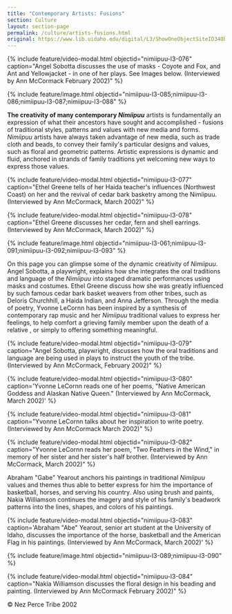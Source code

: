 ```yaml
---
title: "Contemporary Artists: Fusions"
section: Culture
layout: section-page
permalink: /culture/artists-fusions.html
original: https://www.lib.uidaho.edu/digital/L3/ShowOneObjectSiteID34ObjectID347.html
---
```


{% include feature/video-modal.html objectid="nimiipuu-l3-076" caption="Angel Sobotta discusses the use of masks - Coyote and Fox, and Ant and Yellowjacket - in one of her plays. See Images below. (Interviewed by Ann McCormack February 2002)" %}

{% include feature/image.html objectid="nimiipuu-l3-085;nimiipuu-l3-086;nimiipuu-l3-087;nimiipuu-l3-088" %}

**The creativity of many contemporary _Nimíipuu_** artists is fundamentally an expression of what their ancestors have sought and accomplished - fusions of traditional styles, patterns and values with new media and forms. _Nimíipuu_ artists have always taken advantage of new media, such as trade cloth and beads, to convey their family's particular designs and values, such as floral and geometric patterns. Artistic expressions is dynamic and fluid, anchored in strands of family traditions yet welcoming new ways to express those values.

{% include feature/video-modal.html objectid="nimiipuu-l3-077" caption="Ethel Greene tells of her Haida teacher's influences (Northwest Coast) on her and the revival of cedar bark basketry among the Nimíipuu. (Interviewed by Ann McCormack, March 2002)" %}

{% include feature/video-modal.html objectid="nimiipuu-l3-078" caption="Ethel Greene discusses her cedar, fern and shell earrings. (Interviewed by Ann McCormack, March 2002)" %}

{% include feature/image.html objectid="nimiipuu-l3-061;nimiipuu-l3-091;nimiipuu-l3-092;nimiipuu-l3-093" %}

On this page you can glimpse some of the dynamic creativity of _Nimíipuu_. Angel Sobotta, a playwright, explains how she integrates the oral traditions and language of the _Nimíipuu_ into staged dramatic performances using masks and costumes. Ethel Greene discuss how she was greatly influenced by such famous cedar bark basket weavers from other tribes, such as Deloris Churchhill, a Haida Indian, and Anna Jefferson. Through the media of poetry, Yvonne LeCornn has been inspired by a synthesis of contemporary rap music and her _Nimíipuu_ traditional values to express her feelings, to help comfort a grieving family member upon the death of a relative , or simply to offering something meaningful.

{% include feature/video-modal.html objectid="nimiipuu-l3-079" caption="Angel Sobotta, playwright, discusses how the oral traditions and language are being used in plays to instruct the youth of the tribe. (Interviewed by Ann McCormack, February 2002)" %}

{% include feature/video-modal.html objectid="nimiipuu-l3-080" caption='Yvonne LeCornn reads one of her poems, "Native American Goddess and Alaskan Native Queen." (Interviewed by Ann McCormack, March 2002)' %}

{% include feature/video-modal.html objectid="nimiipuu-l3-081" caption="Yvonne LeCornn talks about her inspiration to write poetry. (Interviewed by Ann McCormack March 2002)" %}

{% include feature/video-modal.html objectid="nimiipuu-l3-082" caption="Yvonne LeCornn reads her poem, \"Two Feathers in the Wind,\" in memory of her sister and her sister's half brother. (Interviewed by Ann McCormack, March 2002)" %}

Abraham "Gabe" Yearout anchors his paintings in traditional _Nimíipuu_ values and themes thus able to better express for him the importance of basketball, horses, and serving his country. Also using brush and paints, Nakia Williamson continues the imagery and style of his family's beadwork patterns into the lines, shapes, and colors of his paintings.

{% include feature/video-modal.html objectid="nimiipuu-l3-083" caption='Abraham "Abe" Yearout, senior art student at the University of Idaho, discusses the importance of the horse, basketball and the American Flag in his paintings. (Interviewed by Ann McCormack, March 2002)' %}

{% include feature/image.html objectid="nimiipuu-l3-089;nimiipuu-l3-090" %}

{% include feature/video-modal.html objectid="nimiipuu-l3-084" caption="Nakia Williamson discusses the floral design in his beading and painting. (Interviewed by Ann McCormack February 2002)" %}

© Nez Perce Tribe 2002
